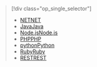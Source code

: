 > [!div class="op_single_selector"]
> * [<span data-ttu-id="51656-101">NET</span><span class="sxs-lookup"><span data-stu-id="51656-101">NET</span></span>](../articles/service-bus-messaging/service-bus-dotnet-get-started-with-queues.md)
> * [<span data-ttu-id="51656-102">Java</span><span class="sxs-lookup"><span data-stu-id="51656-102">Java</span></span>](../articles/service-bus-messaging/service-bus-java-how-to-use-queues.md)
> * [<span data-ttu-id="51656-103">Node.js</span><span class="sxs-lookup"><span data-stu-id="51656-103">Node.js</span></span>](../articles/service-bus-messaging/service-bus-nodejs-how-to-use-queues.md)
> * [<span data-ttu-id="51656-104">PHP</span><span class="sxs-lookup"><span data-stu-id="51656-104">PHP</span></span>](../articles/service-bus-messaging/service-bus-php-how-to-use-queues.md)
> * [<span data-ttu-id="51656-105">python</span><span class="sxs-lookup"><span data-stu-id="51656-105">Python</span></span>](../articles/service-bus-messaging/service-bus-python-how-to-use-queues.md)
> * [<span data-ttu-id="51656-106">Ruby</span><span class="sxs-lookup"><span data-stu-id="51656-106">Ruby</span></span>](../articles/service-bus-messaging/service-bus-ruby-how-to-use-queues.md)
> * [<span data-ttu-id="51656-107">REST</span><span class="sxs-lookup"><span data-stu-id="51656-107">REST</span></span>](../articles/service-bus-messaging/service-bus-brokered-tutorial-rest.md)
> 
> 

